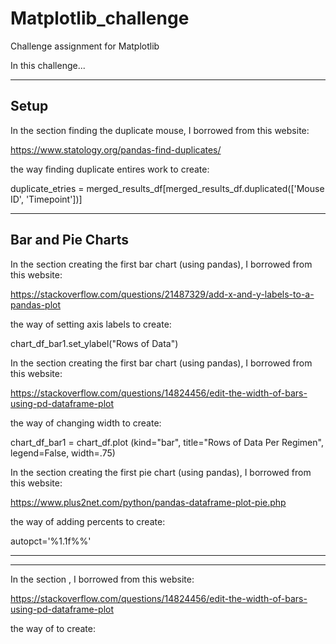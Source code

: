 # Matplotlib_challenge
Challenge assignment for Matplotlib

In this challenge...

--------------------------------------------------
Setup
--------------------------------------------------

In the section finding the duplicate mouse, I borrowed from this website: 

https://www.statology.org/pandas-find-duplicates/

the way finding duplicate entires work to create:

duplicate_etries = merged_results_df[merged_results_df.duplicated(['Mouse ID', 'Timepoint'])]

--------------------------------------------------
Bar and Pie Charts
--------------------------------------------------

In the section creating the first bar chart (using pandas), I borrowed from this website:

https://stackoverflow.com/questions/21487329/add-x-and-y-labels-to-a-pandas-plot

the way of setting axis labels to create:

chart_df_bar1.set_ylabel("Rows of Data")



In the section creating the first bar chart (using pandas), I borrowed from this website:

https://stackoverflow.com/questions/14824456/edit-the-width-of-bars-using-pd-dataframe-plot

the way of changing width to create:

chart_df_bar1 = chart_df.plot (kind="bar", title="Rows of Data Per Regimen", legend=False, width=.75)



In the section creating the first pie chart (using pandas), I borrowed from this website:

https://www.plus2net.com/python/pandas-dataframe-plot-pie.php

the way of adding percents to create:

autopct='%1.1f%%'


--------------------------------------------------

--------------------------------------------------
In the section , I borrowed from this website:

https://stackoverflow.com/questions/14824456/edit-the-width-of-bars-using-pd-dataframe-plot

the way of  to create:

